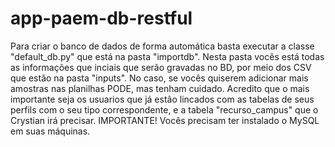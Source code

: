 # app-paem-db-restful
Para criar o banco de dados de forma automática basta executar a classe "default_db.py" que está na pasta "importdb".
Nesta pasta vocês está todas as informações que inciais que serão gravadas no BD, por meio dos CSV que estão na pasta "inputs".
No caso, se vocês quiserem adicionar mais amostras nas planilhas PODE, mas tenham cuidado.
Acredito que o mais importante seja os usuarios que já estão lincados com as tabelas de seus perfils com o seu tipo correspondente, e a tabela "recurso_campus" que o Crystian irá precisar.
IMPORTANTE! Vocês precisam ter instalado o MySQL em suas máquinas.
